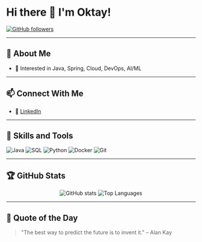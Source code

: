# Hi there 👋 I'm Oktay!

[![GitHub followers](https://img.shields.io/github/followers/oktay-osman?label=Follow&style=social)](https://github.com/oktay-osman)

---

## 🌟 About Me

- 🌱 Interested in Java, Spring, Cloud, DevOps, AI/ML
---

## 📫 Connect With Me

- 💼 [LinkedIn](https://www.linkedin.com/in/oktay-osman-5011671b4/)

---

## 🚀 Skills and Tools


![Java](https://img.shields.io/badge/Java-007396?style=for-the-badge&logo=openjdk&logoColor=white)
![SQL](https://img.shields.io/badge/SQL-4479A1?style=for-the-badge&logo=postgresql&logoColor=white)
![Python](https://img.shields.io/badge/Python-3776AB?style=for-the-badge&logo=python&logoColor=white)
![Docker](https://img.shields.io/badge/Docker-2496ED?style=for-the-badge&logo=docker&logoColor=white)
![Git](https://img.shields.io/badge/Git-F05032?style=for-the-badge&logo=git&logoColor=white)

---

## 🏆 GitHub Stats

<p align="center">
  <img src="https://github-readme-stats.vercel.app/api?username=oktay-osman&show_icons=true&theme=radical" alt="GitHub stats" />
  <img src="https://github-readme-stats.vercel.app/api/top-langs/?username=oktay-osman&layout=compact&theme=radical" alt="Top Languages" />
</p>

---

## 💬 Quote of the Day

> "The best way to predict the future is to invent it." – Alan Kay
